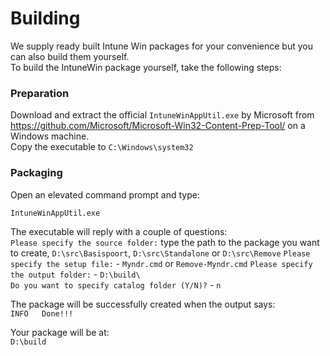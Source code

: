 
# Building
We supply ready built Intune Win packages for your convenience but you can also build them yourself.  
To build the IntuneWin package yourself, take the following steps:

### Preparation
Download and extract the official `IntuneWinAppUtil.exe` by Microsoft from https://github.com/Microsoft/Microsoft-Win32-Content-Prep-Tool/ on a Windows machine.  
Copy the executable to `C:\Windows\system32`

### Packaging
Open an elevated command prompt and type:
```
IntuneWinAppUtil.exe
```
The executable will reply with a couple of questions:  
`Please specify the source folder:` type the path to the package you want to create, `D:\src\Basispoort`, `D:\src\Standalone` or `D:\src\Remove`
`Please specify the setup file:` - `Myndr.cmd`  or `Remove-Myndr.cmd`
`Please specify the output folder:` - `D:\build\ `  
`Do you want to specify catalog folder (Y/N)?` - `n`  

The package will be successfully created when the output says:  
`INFO   Done!!!`

Your package will be at:  
`D:\build`

